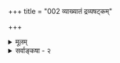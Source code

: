 +++
title = "002 व्याख्यातं द्रव्यषट्कम्"

+++
<details><summary>मूलम्</summary>

व्याख्यातं द्रव्यषट्कं व्यतिभिदुरमथाद्रव्यचिन्ताऽस्य सत्ताधीभेदादेः पुरोक्ता निजगदुरनुपादानतां तस्य लक्ष्म ।  
द्रव्यादत्यन्तभिन्नं त्विदमनुपधिकं तद्विशिंष्यात् स्वभावात् दृष्टे न ह्यस्त्ययुक्तं न कथमितरथा विश्वतत्त्वापलापः ॥ २ ॥
</details>

<details><summary>सर्वाङ्कषा - २</summary>

यथाप्रतिज्ञम् अद्रव्यं वक्तुमुपक्रमते - व्याख्यातमित्यादि । **द्रव्यषट्कम्** = प्रकृति-कालजीवईश्वरनित्यविभूति-धर्मभूतज्ञानभेदेन षड्विर्धम् **व्यतिभिदुरम्** = परस्परासंकीर्णम् **व्याख्यातम्** = एतावता ग्रन्थेन सम्यङ् निरूपितम् । अथ प्रथमं द्वेधा विभक्तयोराद्यस्यैवं निरूपितत्वात् अनन्तरम् **अद्रव्यचिन्ता** = अद्रव्यपरीक्षा प्रारभ्यते । **धीभेदादेः** = विलक्षणानुभवादिप्रमाणात् अस्य **सत्ता** = द्रव्यभिन्नतया स्वरूपादिः **पुरोक्ता** = पूर्वमेव (जड. 8)उक्ता । **अनुपादनताम्** =उपादानत्वाभावम् **अस्य** =अद्रव्यस्य **लक्ष्म** =लक्षणम् **निजगदुः** = प्राहुः॥ 

अद्रव्यस्य स्वरूपमाह - **इदम्** = अद्रव्यम्, द्रव्यादत्यन्तभिन्नम् । नाभिन्नं सांख्यादिवत्, न वा भिन्नाभिन्नं कुमारिलादिवत् । इदम् **अनुपधिकम्** = उपाधिमन्तरा स्वभावादेव **तत्** = द्रव्यंम् **विशिष्यात्** = **विशेषणम्** = व्यावर्तकं भवेत् । स्वभावादिति कथमित्यत्र – **दृष्टे** = प्रत्यक्षसिद्धे विषये **अयुक्तम्** = असामञ्जस्यम् न हि **अस्ति** = 'न हि दृष्टेऽनुपपन्नं नाम' इति खलु न्यायः । न्याय एव न न्याय्य इति चेत्, **इतरथा** = प्रत्यक्षसिद्धस्याप्यपह्नवे **विश्वतत्त्वापलापः** = जगतस्सर्वस्यापि **निराकरणम्** = शून्यवादः कथम् **न** =न भवेत्? भवेदेव । अत्रापीष्टापत्तौ तस्य कथायामनधिकार एवेत्यसकृदुक्तम् । अतो द्रव्यवत् अद्रव्यमपि तदतिरिक्तं तदाश्रितं च सिद्धम् ॥ २ ॥
</details>
